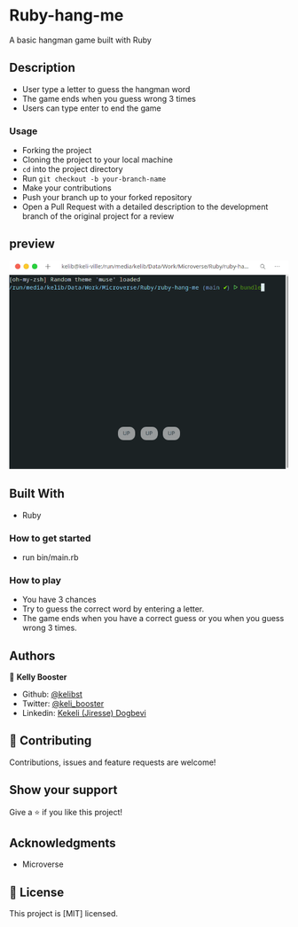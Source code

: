 # Ruby-hang-me
A basic hangman game built with Ruby

## Description
- User type a letter to guess the hangman word
- The game ends when you guess wrong 3 times
- Users can type enter to end the game 



### Usage 
- Forking the project
- Cloning the project to your local machine
- `cd` into the project directory
- Run `git checkout -b your-branch-name`
- Make your contributions
- Push your branch up to your forked repository
- Open a Pull Request with a detailed description to the development branch of the original project for a review

## preview

![screenshot](screenshot.gif)

## Built With

- Ruby

### How to get started

- run bin/main.rb

### How to play
- You have 3 chances
- Try to guess the correct word by entering a letter.
- The game ends when you have a correct guess or you when you guess wrong 3 times.

## Authors

👤 **Kelly Booster**

- Github: [@kelibst](https://github.com/kelibst)
- Twitter: [@keli_booster](https://twitter.com/keli_booster)
- Linkedin: [Kekeli (Jiresse) Dogbevi
](https://www.linkedin.com/in/kekeli-dogbevi-958272108/)

## 🤝 Contributing

Contributions, issues and feature requests are welcome!

## Show your support

Give a ⭐️ if you like this project!

## Acknowledgments

- Microverse


## 📝 License

This project is [MIT] licensed.